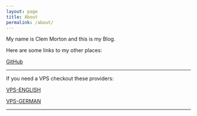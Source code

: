 ```yaml
---
layout: page
title: About
permalink: /about/
---
```


My name is Clem Morton and this is my Blog.

Here are some links to my other places:

[GitHub]

---
If you need a VPS checkout these providers:

[VPS-ENGLISH]

[VPS-GERMAN]

---

[GitHub]: https://github.com/cjemorton
[VPS-ENGLISH]: https://www.first-root.com/?aid=cb7dd8480b5c
[VPS-GERMAN]: https://www.first-root.de?aid=cb7dd8480b5c
